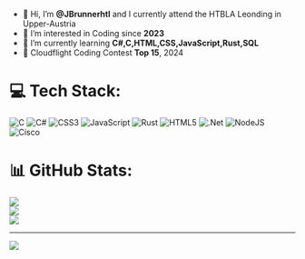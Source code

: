 - 👋 Hi, I’m **@JBrunnerhtl** and I currently attend the HTBLA Leonding in Upper-Austria
- 👀 I’m interested in Coding since **2023**
- 🌱 I’m currently learning **C#,C,HTML,CSS,JavaScript,Rust,SQL**
- 🥇 Cloudflight Coding Contest **Top 15**, 2024


# 💻 Tech Stack:
![C](https://img.shields.io/badge/c-%2300599C.svg?style=for-the-badge&logo=c&logoColor=white) ![C#](https://img.shields.io/badge/c%23-%23239120.svg?style=for-the-badge&logo=csharp&logoColor=white) ![CSS3](https://img.shields.io/badge/css3-%231572B6.svg?style=for-the-badge&logo=css3&logoColor=white) ![JavaScript](https://img.shields.io/badge/javascript-%23323330.svg?style=for-the-badge&logo=javascript&logoColor=%23F7DF1E) ![Rust](https://img.shields.io/badge/rust-%23000000.svg?style=for-the-badge&logo=rust&logoColor=white) ![HTML5](https://img.shields.io/badge/html5-%23E34F26.svg?style=for-the-badge&logo=html5&logoColor=white) ![.Net](https://img.shields.io/badge/.NET-5C2D91?style=for-the-badge&logo=.net&logoColor=white) ![NodeJS](https://img.shields.io/badge/node.js-6DA55F?style=for-the-badge&logo=node.js&logoColor=white) ![Cisco](https://img.shields.io/badge/cisco-%23049fd9.svg?style=for-the-badge&logo=cisco&logoColor=black)
# 📊 GitHub Stats:
![](https://github-readme-stats.vercel.app/api?username=JBrunnerhtl&theme=dark&hide_border=false&include_all_commits=false&count_private=false)<br/>
![](https://nirzak-streak-stats.vercel.app/?user=JBrunnerhtl&theme=dark&hide_border=false)<br/>
![](https://github-readme-stats.vercel.app/api/top-langs/?username=JBrunnerhtl&theme=dark&hide_border=false&include_all_commits=false&count_private=false&layout=compact)

---
[![](https://visitcount.itsvg.in/api?id=JBrunnerhtl&icon=0&color=0)](https://visitcount.itsvg.in)

<!-- Proudly created with GPRM ( https://gprm.itsvg.in ) -->
